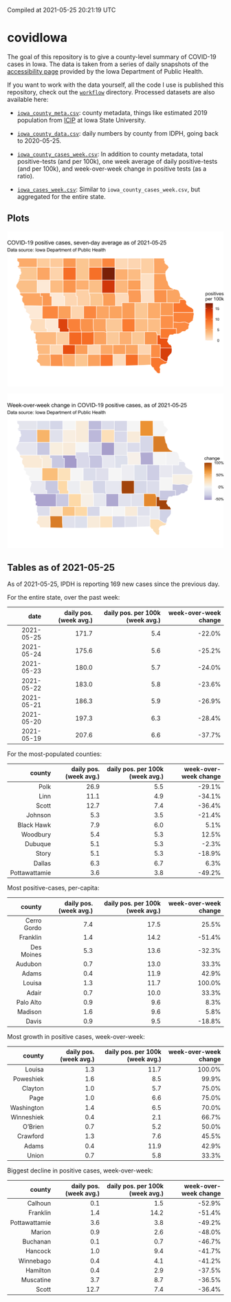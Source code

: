 Compiled at 2021-05-25 20:21:19 UTC

<!-- README.md is generated from README.Rmd. Please edit that file -->

# covidIowa

<!-- badges: start -->

<!-- badges: end -->

The goal of this repository is to give a county-level summary of
COVID-19 cases in Iowa. The data is taken from a series of daily
snapshots of the [accessibility
page](https://coronavirus.iowa.gov/pages/access) provided by the Iowa
Department of Public Health.

If you want to work with the data yourself, all the code I use is
published this repository, check out the [`workflow`](workflow)
directory. Processed datasets are also available here:

  - [`iowa_county_meta.csv`](https://raw.githubusercontent.com/ijlyttle/covidIowa/master/workflow/data/99-publish/iowa_county_meta.csv):
    county metadata, things like estimated 2019 population from
    [ICIP](https://www.icip.iastate.edu/tables/population/counties-estimates)
    at Iowa State University.

  - [`iowa_county_data.csv`](https://raw.githubusercontent.com/ijlyttle/covidIowa/master/workflow/data/99-publish/iowa_county_data.csv):
    daily numbers by county from IDPH, going back to 2020-05-25.

  - [`iowa_county_cases_week.csv`](https://raw.githubusercontent.com/ijlyttle/covidIowa/master/workflow/data/99-publish/iowa_county_data.csv):
    In addition to county metadata, total positive-tests (and per 100k),
    one week average of daily positive-tests (and per 100k), and
    week-over-week change in positive tests (as a ratio).

  - [`iowa_cases_week.csv`](https://raw.githubusercontent.com/ijlyttle/covidIowa/master/workflow/data/99-publish/iowa_cases_week.csv):
    Similar to `iowa_county_cases_week.csv`, but aggregated for the
    entire state.

## Plots

![](workflow/data/99-publish/iowa_cases.png)

![](workflow/data/99-publish/iowa_change.png)

## Tables as of 2021-05-25

As of 2021-05-25, IPDH is reporting 169 new cases since the previous
day.

For the entire state, over the past week:

|       date | daily pos. (week avg.) | daily pos. per 100k (week avg.) | week-over-week change |
| ---------: | ---------------------: | ------------------------------: | --------------------: |
| 2021-05-25 |                  171.7 |                             5.4 |               \-22.0% |
| 2021-05-24 |                  175.6 |                             5.6 |               \-25.2% |
| 2021-05-23 |                  180.0 |                             5.7 |               \-24.0% |
| 2021-05-22 |                  183.0 |                             5.8 |               \-23.6% |
| 2021-05-21 |                  186.3 |                             5.9 |               \-26.9% |
| 2021-05-20 |                  197.3 |                             6.3 |               \-28.4% |
| 2021-05-19 |                  207.6 |                             6.6 |               \-37.7% |

For the most-populated counties:

|        county | daily pos. (week avg.) | daily pos. per 100k (week avg.) | week-over-week change |
| ------------: | ---------------------: | ------------------------------: | --------------------: |
|          Polk |                   26.9 |                             5.5 |               \-29.1% |
|          Linn |                   11.1 |                             4.9 |               \-34.1% |
|         Scott |                   12.7 |                             7.4 |               \-36.4% |
|       Johnson |                    5.3 |                             3.5 |               \-21.4% |
|    Black Hawk |                    7.9 |                             6.0 |                  5.1% |
|      Woodbury |                    5.4 |                             5.3 |                 12.5% |
|       Dubuque |                    5.1 |                             5.3 |                \-2.3% |
|         Story |                    5.1 |                             5.3 |               \-18.9% |
|        Dallas |                    6.3 |                             6.7 |                  6.3% |
| Pottawattamie |                    3.6 |                             3.8 |               \-49.2% |

Most positive-cases, per-capita:

|      county | daily pos. (week avg.) | daily pos. per 100k (week avg.) | week-over-week change |
| ----------: | ---------------------: | ------------------------------: | --------------------: |
| Cerro Gordo |                    7.4 |                            17.5 |                 25.5% |
|    Franklin |                    1.4 |                            14.2 |               \-51.4% |
|  Des Moines |                    5.3 |                            13.6 |               \-32.3% |
|     Audubon |                    0.7 |                            13.0 |                 33.3% |
|       Adams |                    0.4 |                            11.9 |                 42.9% |
|      Louisa |                    1.3 |                            11.7 |                100.0% |
|       Adair |                    0.7 |                            10.0 |                 33.3% |
|   Palo Alto |                    0.9 |                             9.6 |                  8.3% |
|     Madison |                    1.6 |                             9.6 |                  5.8% |
|       Davis |                    0.9 |                             9.5 |               \-18.8% |

Most growth in positive cases, week-over-week:

|     county | daily pos. (week avg.) | daily pos. per 100k (week avg.) | week-over-week change |
| ---------: | ---------------------: | ------------------------------: | --------------------: |
|     Louisa |                    1.3 |                            11.7 |                100.0% |
|  Poweshiek |                    1.6 |                             8.5 |                 99.9% |
|    Clayton |                    1.0 |                             5.7 |                 75.0% |
|       Page |                    1.0 |                             6.6 |                 75.0% |
| Washington |                    1.4 |                             6.5 |                 70.0% |
| Winneshiek |                    0.4 |                             2.1 |                 66.7% |
|    O’Brien |                    0.7 |                             5.2 |                 50.0% |
|   Crawford |                    1.3 |                             7.6 |                 45.5% |
|      Adams |                    0.4 |                            11.9 |                 42.9% |
|      Union |                    0.7 |                             5.8 |                 33.3% |

Biggest decline in positive cases, week-over-week:

|        county | daily pos. (week avg.) | daily pos. per 100k (week avg.) | week-over-week change |
| ------------: | ---------------------: | ------------------------------: | --------------------: |
|       Calhoun |                    0.1 |                             1.5 |               \-52.9% |
|      Franklin |                    1.4 |                            14.2 |               \-51.4% |
| Pottawattamie |                    3.6 |                             3.8 |               \-49.2% |
|        Marion |                    0.9 |                             2.6 |               \-48.0% |
|      Buchanan |                    0.1 |                             0.7 |               \-46.7% |
|       Hancock |                    1.0 |                             9.4 |               \-41.7% |
|     Winnebago |                    0.4 |                             4.1 |               \-41.2% |
|      Hamilton |                    0.4 |                             2.9 |               \-37.5% |
|     Muscatine |                    3.7 |                             8.7 |               \-36.5% |
|         Scott |                   12.7 |                             7.4 |               \-36.4% |
